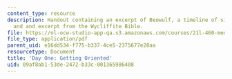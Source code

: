 ```yaml
---
content_type: resource
description: Handout containing an excerpt of Beowulf, a timeline of significant dates,
  and and excerpt from the Wycliffite Bible.
file: https://ol-ocw-studio-app-qa.s3.amazonaws.com/courses/21l-460-medieval-literature-love-sex-and-marriage-spring-2015/09af8ab153de2472b33c001365986408_MIT21L_460S15_Handout.pdf
file_type: application/pdf
parent_uid: e16dd534-f775-b337-4ce5-2375677e28aa
resourcetype: Document
title: 'Day One: Getting Oriented'
uid: 09af8ab1-53de-2472-b33c-001365986408
---
```

